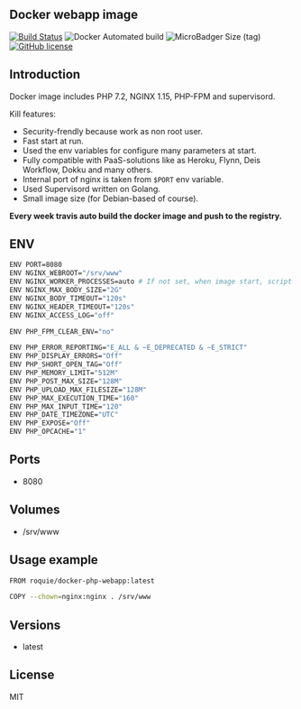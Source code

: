 Docker webapp image
-------------------

[![Build Status](https://travis-ci.org/roquie/docker-php-webapp.svg?branch=master)](https://travis-ci.org/roquie/docker-php-webapp)
![Docker Automated build](https://img.shields.io/docker/automated/roquie/docker-php-webapp.svg)
![MicroBadger Size (tag)](https://img.shields.io/microbadger/image-size/roquie/docker-php-webapp.svg)
[![GitHub license](https://img.shields.io/github/license/roquie/docker-php-webapp.svg)](https://github.com/roquie/docker-php-webapp)

## Introduction

Docker image includes PHP 7.2, NGINX 1.15, PHP-FPM and supervisord.

Kill features:
* Security-frendly because work as non root user.
* Fast start at run.
* Used the env variables for configure many parameters at start.
* Fully compatible with PaaS-solutions like as Heroku, Flynn, Deis Workflow, Dokku and many others.
* Internal port of nginx is taken from `$PORT` env variable.
* Used Supervisord written on Golang.
* Small image size (for Debian-based of course).

**Every week travis auto build the docker image and push to the registry.**

## ENV

```bash
ENV PORT=8080
ENV NGINX_WEBROOT="/srv/www"
ENV NGINX_WORKER_PROCESSES=auto # If not set, when image start, script automatically check how many of CPUs count contains within machine.
ENV NGINX_MAX_BODY_SIZE="2G"
ENV NGINX_BODY_TIMEOUT="120s"
ENV NGINX_HEADER_TIMEOUT="120s"
ENV NGINX_ACCESS_LOG="off"

ENV PHP_FPM_CLEAR_ENV="no"

ENV PHP_ERROR_REPORTING="E_ALL & ~E_DEPRECATED & ~E_STRICT"
ENV PHP_DISPLAY_ERRORS="Off"
ENV PHP_SHORT_OPEN_TAG="Off"
ENV PHP_MEMORY_LIMIT="512M"
ENV PHP_POST_MAX_SIZE="128M"
ENV PHP_UPLOAD_MAX_FILESIZE="128M"
ENV PHP_MAX_EXECUTION_TIME="160"
ENV PHP_MAX_INPUT_TIME="120"
ENV PHP_DATE_TIMEZONE="UTC"
ENV PHP_EXPOSE="Off"
ENV PHP_OPCACHE="1"
```

## Ports

* 8080

## Volumes

* /srv/www

## Usage example

```bash
FROM roquie/docker-php-webapp:latest

COPY --chown=nginx:nginx . /srv/www
```

## Versions

* latest

## License

MIT
